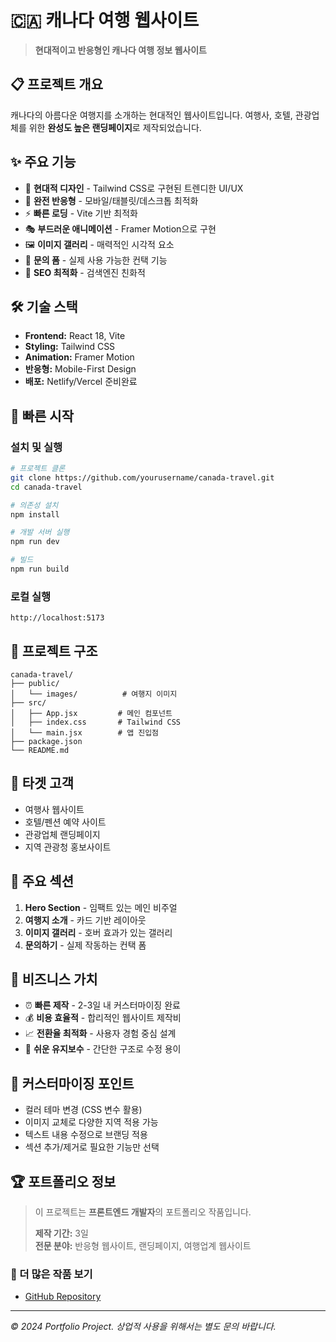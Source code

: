 # 🇨🇦 캐나다 여행 웹사이트

> **현대적이고 반응형인 캐나다 여행 정보 웹사이트**

## 📋 프로젝트 개요

캐나다의 아름다운 여행지를 소개하는 현대적인 웹사이트입니다. 
여행사, 호텔, 관광업체를 위한 **완성도 높은 랜딩페이지**로 제작되었습니다.

## ✨ 주요 기능

- 🎨 **현대적 디자인** - Tailwind CSS로 구현된 트렌디한 UI/UX
- 📱 **완전 반응형** - 모바일/태블릿/데스크톱 최적화
- ⚡ **빠른 로딩** - Vite 기반 최적화
- 🎭 **부드러운 애니메이션** - Framer Motion으로 구현
- 🖼️ **이미지 갤러리** - 매력적인 시각적 요소
- 📝 **문의 폼** - 실제 사용 가능한 컨택 기능
- 🎯 **SEO 최적화** - 검색엔진 친화적

## 🛠️ 기술 스택

- **Frontend:** React 18, Vite
- **Styling:** Tailwind CSS
- **Animation:** Framer Motion
- **반응형:** Mobile-First Design
- **배포:** Netlify/Vercel 준비완료

## 🚀 빠른 시작

### 설치 및 실행
```bash
# 프로젝트 클론
git clone https://github.com/yourusername/canada-travel.git
cd canada-travel

# 의존성 설치
npm install

# 개발 서버 실행
npm run dev

# 빌드
npm run build
```

### 로컬 실행
```
http://localhost:5173
```

## 📁 프로젝트 구조

```
canada-travel/
├── public/
│   └── images/          # 여행지 이미지
├── src/
│   ├── App.jsx         # 메인 컴포넌트
│   ├── index.css       # Tailwind CSS
│   └── main.jsx        # 앱 진입점
├── package.json
└── README.md
```

## 🎯 타겟 고객

- 여행사 웹사이트
- 호텔/펜션 예약 사이트  
- 관광업체 랜딩페이지
- 지역 관광청 홍보사이트

## 📸 주요 섹션

1. **Hero Section** - 임팩트 있는 메인 비주얼
2. **여행지 소개** - 카드 기반 레이아웃
3. **이미지 갤러리** - 호버 효과가 있는 갤러리
4. **문의하기** - 실제 작동하는 컨택 폼

## 💼 비즈니스 가치

- ⏰ **빠른 제작** - 2-3일 내 커스터마이징 완료
- 💰 **비용 효율적** - 합리적인 웹사이트 제작비
- 📈 **전환율 최적화** - 사용자 경험 중심 설계
- 🔧 **쉬운 유지보수** - 간단한 구조로 수정 용이

## 🎨 커스터마이징 포인트

- 컬러 테마 변경 (CSS 변수 활용)
- 이미지 교체로 다양한 지역 적용 가능
- 텍스트 내용 수정으로 브랜딩 적용
- 섹션 추가/제거로 필요한 기능만 선택

## 🏆 포트폴리오 정보

> 이 프로젝트는 **프론트엔드 개발자**의 포트폴리오 작품입니다.
> 
> **제작 기간:** 3일  
> **전문 분야:** 반응형 웹사이트, 랜딩페이지, 여행업계 웹사이트

### 🔗 더 많은 작품 보기
- [GitHub Repository](https://leegwonseon.github.io/canada-portfolio-site/)

---

*© 2024 Portfolio Project. 상업적 사용을 위해서는 별도 문의 바랍니다.*

